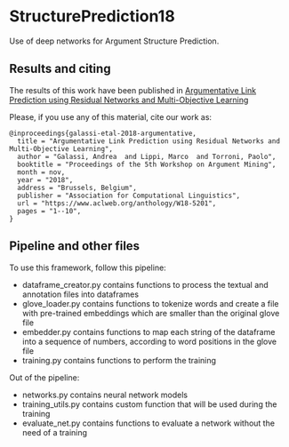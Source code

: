 # StructurePrediction18

Use of deep networks for Argument Structure Prediction.

## Results and citing
The results of this work have been published in [Argumentative Link Prediction using Residual Networks and Multi-Objective Learning](https://www.aclweb.org/anthology/W18-5201)

Please, if you use any of this material, cite our work as:
```
@inproceedings{galassi-etal-2018-argumentative,
  title = "Argumentative Link Prediction using Residual Networks and Multi-Objective Learning",
  author = "Galassi, Andrea  and Lippi, Marco  and Torroni, Paolo",
  booktitle = "Proceedings of the 5th Workshop on Argument Mining",
  month = nov,
  year = "2018",
  address = "Brussels, Belgium",
  publisher = "Association for Computational Linguistics",
  url = "https://www.aclweb.org/anthology/W18-5201",
  pages = "1--10",
}
```

## Pipeline and other files
To use this framework, follow this pipeline:
- dataframe_creator.py contains functions to process the textual and annotation files into dataframes
- glove_loader.py contains functions to tokenize words and create a file with pre-trained embeddings which are smaller than the original glove file
- embedder.py contains functions to map each string of the dataframe into a sequence of numbers, according to word positions in the glove file
- training.py contains functions to perform the training

Out of the pipeline:
- networks.py contains neural network models
- training_utils.py contains custom function that will be used during the training
- evaluate_net.py contains functions to evaluate a network without the need of a training

